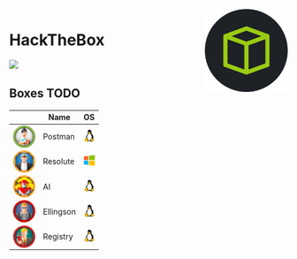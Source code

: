 <img align="right" height=150 src="./hackthebox_logo.jpg"/>

# HackTheBox
<img src="https://www.hackthebox.eu/badge/image/75726"/>

## Boxes TODO

|                                                                   |  Name            |      OS                                | 
| ------------------------------------------------------------------| ---------------- |--------------------------------------- |
| <img align="center" height=40 src="EASY/_images/Postman.png"/>    | Postman          | <img width=20 src=_images/lin.png>     |
| <img align="center" height=40 src="MEDIUM/_images/Resolute.png"/> | Resolute         | <img width=20 src=_images/win.png>     |
| <img align="center" height=40 src="MEDIUM/_images/AI.png"/>       | AI               | <img width=20 src=_images/lin.png>  |
| <img align="center" height=40 src="HARD/_images/Ellingson.png"/>  | Ellingson        | <img width=20 src=_images/lin.png>     |
| <img align="center" height=40 src="HARD/_images/Registry.png"/>   | Registry         | <img width=20 src=_images/lin.png>     |
